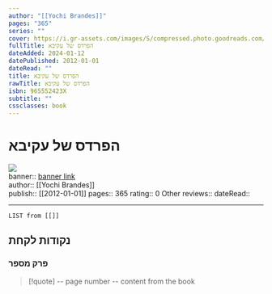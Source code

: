```yaml
---
author: "[[Yochi Brandes]]"
pages: "365"
series: ""
cover: https://i.gr-assets.com/images/S/compressed.photo.goodreads.com/books/1357246582l/16132574.jpg
fullTitle: הפרדס של עקיבא
dateAdded: 2024-01-12
datePublished: 2012-01-01
dateRead: ""
title: הפרדס של עקיבא
rawTitle: הפרדס של עקיבא
isbn: 965552423X
subtitle: ""
cssclasses: book
---
```

# הפרדס של עקיבא

![](https:&#x2F;&#x2F;i.gr-assets.com&#x2F;images&#x2F;S&#x2F;compressed.photo.goodreads.com&#x2F;books&#x2F;1357246582l&#x2F;16132574.jpg)  
banner:: [banner link](https:&#x2F;&#x2F;i.gr-assets.com&#x2F;images&#x2F;S&#x2F;compressed.photo.goodreads.com&#x2F;books&#x2F;1357246582l&#x2F;16132574.jpg)  
author:: [[Yochi Brandes]]  
publish:: [[2012-01-01]]
pages:: 365
rating:: 0 
Other reviews:: 
dateRead:: 

<hr  style="clear:both"/>



```dataview
LIST from [[]]
```

## נקודות לקחת 

### פרק מספר
> [!quote] -- page number -- 
>  content from the book




```